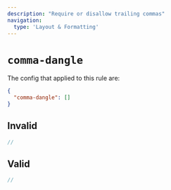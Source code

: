 ```yaml
---
description: "Require or disallow trailing commas"
navigation:
  type: 'Layout & Formatting'
---
```


# `comma-dangle`

The config that applied to this rule are:

```json
{
  "comma-dangle": []
}
```

## Invalid

```js invalid
//
```

## Valid

```js valid
//
```
  